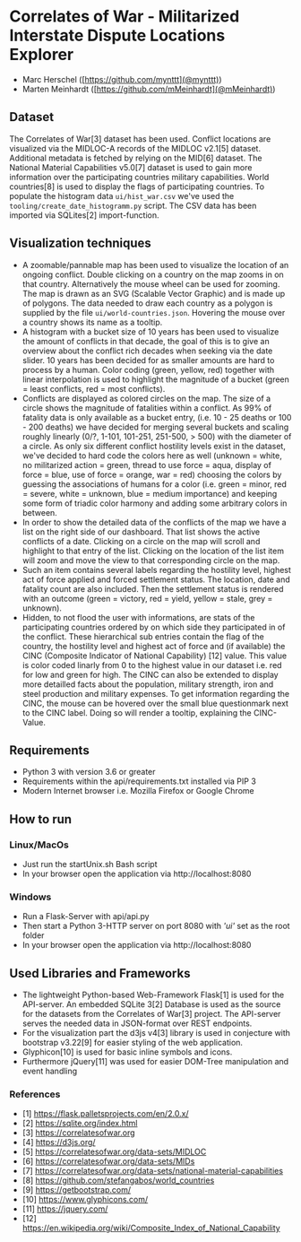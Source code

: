 # Correlates of War - Militarized Interstate Dispute Locations Explorer

- Marc Herschel ([https://github.com/mynttt](@mynttt))
- Marten Meinhardt ([https://github.com/mMeinhardt](@mMeinhardt))

## Dataset

The Correlates of War[3] dataset has been used. Conflict locations are visualized via the MIDLOC-A records of the MIDLOC v2.1[5] dataset. Additional metadata is fetched by relying on the MID[6] dataset. The National Material Capabilities v5.0[7] dataset is used to gain more information over the participating countries military capabilities. World countries[8] is used to display the flags of participating countries. To populate the histogram data `ui/hist_war.csv` we've used the `tooling/create_date_histogramm.py` script. The CSV data has been imported via SQLites[2] import-function.

## Visualization techniques

- A zoomable/pannable map has been used to visualize the location of an ongoing conflict. Double clicking on a country on the map zooms in on that country. Alternatively the mouse wheel can be used for zooming. The map is drawn as an SVG (Scalable Vector Graphic) and is made up of polygons. The data needed to draw each country as a polygon is supplied by the file `ui/world-countries.json`. Hovering the mouse over a country shows its name as a tooltip.
- A histogram with a bucket size of 10 years has been used to visualize the amount of conflicts in that decade, the goal of this is to give an overview about the conflict rich decades when seeking via the date slider. 10 years has been decided for as smaller amounts are hard to process by a human. Color coding (green, yellow, red) together with linear interpolation is used to highlight the magnitude of a bucket (green = least conflicts, red = most conflicts).
- Conflicts are displayed as colored circles on the map. The size of a circle shows the magnitude of fatalities within a conflict. As 99% of fatality data is only available as a bucket entry, (i.e. 10 - 25 deaths or 100 - 200 deaths) we have decided for merging several buckets and scaling roughly linearly (0/?, 1-101, 101-251, 251-500, > 500) with the diameter of a circle. As only six different conflict hostility levels exist in the dataset, we've decided to hard code the colors here as well (unknown = white, no militarized action = green, thread to use force = aqua, display of force = blue, use of force = orange, war = red) choosing the colors by guessing the associations of humans for a color (i.e. green = minor, red = severe, white = unknown, blue = medium importance) and keeping some form of triadic color harmony and adding some arbitrary colors in between.
- In order to show the detailed data of the conflicts of the map we have a list on the right side of our dashboard. That list shows the active conflicts of a date. Clicking on a circle on the map will scroll and highlight to that entry of the list. Clicking on the location of the list item will zoom and move the view to that corresponding circle on the map. 
- Such an item contains several labels regarding the hostility level, highest act of force applied and forced settlement status. The location, date and fatality count are also included. Then the settlement status is rendered with an outcome (green = victory, red = yield, yellow = stale, grey = unknown).
- Hidden, to not flood the user with informations, are stats of the participating countries ordered by on which side they participated in of the conflict. These hierarchical sub entries contain the flag of the country, the hostility level and highest act of force and (if available) the CINC (Composite Indicator of National Capability) [12] value. This value is color coded linarly from 0 to the highest value in our dataset i.e. red for low and green for high. The CINC can also be extended to display more detailled facts about the population, military strength, iron and steel production and military expenses. To get information regarding the CINC, the mouse can be hovered over the small blue questionmark next to the CINC label. Doing so will render a tooltip, explaining the CINC-Value.

## Requirements
- Python 3 with version 3.6 or greater
- Requirements within the api/requirements.txt installed via PIP 3
- Modern Internet browser i.e. Mozilla Firefox or Google Chrome

## How to run

### Linux/MacOs
- Just run the startUnix.sh Bash script
- In your browser open the application via http://localhost:8080

### Windows
- Run a Flask-Server with api/api.py
- Then start a Python 3-HTTP server on port 8080 with *'ui'* set as the root folder
- In your browser open the application via http://localhost:8080

## Used Libraries and Frameworks
- The lightweight Python-based Web-Framework Flask[1] is used for the API-server. An embedded SQLite 3[2] Database is used as the source for the datasets from the Correlates of War[3] project. The API-server serves the needed data in JSON-format over REST endpoints.
- For the visualization part the d3js v4[3] library is used in conjecture with bootstrap v3.22[9] for easier styling of the web application.
- Glyphicon[10] is used for basic inline symbols and icons.
- Furthermore jQuery[11] was used for easier DOM-Tree manipulation and event handling

### References
- [1] https://flask.palletsprojects.com/en/2.0.x/
- [2] https://sqlite.org/index.html
- [3] https://correlatesofwar.org
- [4] https://d3js.org/
- [5] https://correlatesofwar.org/data-sets/MIDLOC
- [6] https://correlatesofwar.org/data-sets/MIDs
- [7] https://correlatesofwar.org/data-sets/national-material-capabilities
- [8] https://github.com/stefangabos/world_countries
- [9] https://getbootstrap.com/
- [10] https://www.glyphicons.com/
- [11] https://jquery.com/
- [12] https://en.wikipedia.org/wiki/Composite_Index_of_National_Capability
